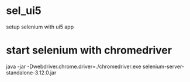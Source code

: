 # sel_ui5
setup selenium with ui5 app
# start selenium with chromedriver
java -jar -Dwebdriver.chrome.driver=./chromedriver.exe selenium-server-standalone-3.12.0.jar
